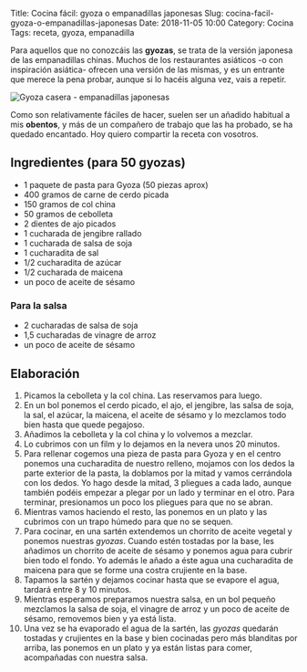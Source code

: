 Title: Cocina fácil: gyoza o empanadillas japonesas
Slug: cocina-facil-gyoza-o-empanadillas-japonesas
Date: 2018-11-05 10:00
Category: Cocina
Tags: receta, gyoza, empanadilla



Para aquellos que no conozcáis las **gyozas**, se trata de la versión japonesa de las empanadillas chinas. Muchos de los restaurantes asiáticos -o con inspiración asiática- ofrecen una versión de las mismas, y es un entrante que merece la pena probar, aunque si lo hacéis alguna vez, vais a repetir.

![Gyoza casera - empanadillas japonesas]({filename}/images/gyoza-casera-empanadillas-japonesas.jpg)

Como son relativamente fáciles de hacer, suelen ser un añadido habitual a mis **obentos**, y más de un compañero de trabajo que las ha probado, se ha quedado encantado. Hoy quiero compartir la receta con vosotros.

## Ingredientes (para 50 gyozas)

* 1 paquete de pasta para Gyoza (50 piezas aprox)
* 400 gramos de carne de cerdo picada
* 150 gramos de col china
* 50 gramos de cebolleta
* 2 dientes de ajo picados
* 1 cucharada de jengibre rallado
* 1 cucharada de salsa de soja
* 1 cucharadita de sal
* 1/2 cucharadita de azúcar
* 1/2 cucharada de maicena
* un poco de aceite de sésamo

### Para la salsa

* 2 cucharadas de salsa de soja
* 1,5 cucharadas de vinagre de arroz
* un poco de aceite de sésamo

## Elaboración

1. Picamos la cebolleta y la col china. Las reservamos para luego.
2. En un bol ponemos el cerdo picado, el ajo, el jengibre, las salsa de soja, la sal, el azúcar, la maicena, el aceite de sésamo y lo mezclamos todo bien hasta que quede pegajoso.
3. Añadimos la cebolleta y la col china y lo volvemos a mezclar.
4. Lo cubrimos con un film y lo dejamos en la nevera unos 20 minutos.
5. Para rellenar cogemos una pieza de pasta para Gyoza y en el centro ponemos una cucharadita de nuestro relleno, mojamos con los dedos la parte exterior de la pasta, la doblamos por la mitad y vamos cerrándola con los dedos. Yo hago desde la mitad, 3 pliegues a cada lado, aunque también podéis empezar a plegar por un lado y terminar en el otro. Para terminar, presionamos un poco los pliegues para que no se abran.
6. Mientras vamos haciendo el resto, las ponemos en un plato y las cubrimos con un trapo húmedo para que no se sequen.
7. Para cocinar, en una sartén extendemos un chorrito de aceite vegetal y ponemos nuestras *gyozas*. Cuando estén tostadas por la base, les añadimos un chorrito de aceite de sésamo y ponemos agua para cubrir bien todo el fondo. Yo además le añado a éste agua una cucharadita de maicena para que se forme una costra crujiente en la base.
8. Tapamos la sartén y dejamos cocinar hasta que se evapore el agua, tardará entre 8 y 10 minutos.
9. Mientras esperamos preparamos nuestra salsa, en un bol pequeño mezclamos la salsa de soja, el vinagre de arroz y un poco de aceite de sésamo, removemos bien y ya está lista.
10. Una vez se ha evaporado el agua de la sartén, las *gyozas* quedarán tostadas y crujientes en la base y bien cocinadas pero más blanditas por arriba, las ponemos en un plato y ya están listas para comer, acompañadas con nuestra salsa.
